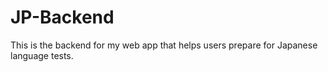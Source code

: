 # JP-Backend

This is the backend for my web app that helps users prepare for Japanese language tests. 
